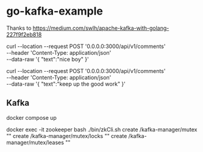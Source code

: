 # go-kafka-example

Thanks to <https://medium.com/swlh/apache-kafka-with-golang-227f9f2eb818>

curl --location --request POST '0.0.0.0:3000/api/v1/comments' \
--header 'Content-Type: application/json' \
--data-raw '{ "text":"nice boy" }'

curl --location --request POST '0.0.0.0:3000/api/v1/comments' \
--header 'Content-Type: application/json' \
--data-raw '{ "text":"keep up the good work" }'

## Kafka

docker compose up

docker exec -it zookeeper bash
./bin/zkCli.sh
create /kafka-manager/mutex ""
create /kafka-manager/mutex/locks ""
create /kafka-manager/mutex/leases ""
